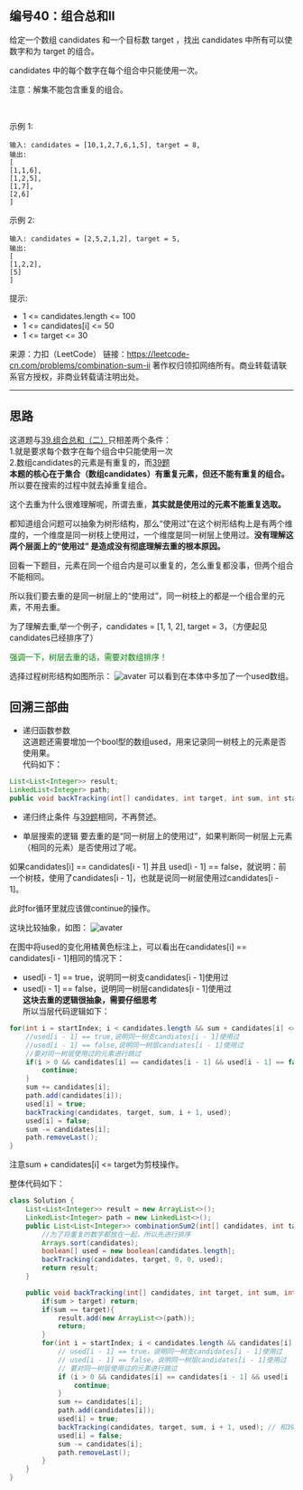 ## 编号40：组合总和Ⅱ
给定一个数组 candidates 和一个目标数 target ，找出 candidates 中所有可以使数字和为 target 的组合。

candidates 中的每个数字在每个组合中只能使用一次。

注意：解集不能包含重复的组合。 

 

示例 1:
```
输入: candidates = [10,1,2,7,6,1,5], target = 8,
输出:
[
[1,1,6],
[1,2,5],
[1,7],
[2,6]
]
```
示例 2:
```
输入: candidates = [2,5,2,1,2], target = 5,
输出:
[
[1,2,2],
[5]
] 
```
提示:

* 1 <= candidates.length <= 100
* 1 <= candidates[i] <= 50
* 1 <= target <= 30

来源：力扣（LeetCode）
链接：https://leetcode-cn.com/problems/combination-sum-ii
著作权归领扣网络所有。商业转载请联系官方授权，非商业转载请注明出处。

---
## 思路
这道题与[39.组合总和（二）](https://github.com/caixiongjiang/caixiongjiang/blob/main/leetcode_java/leetcode_train/leetcode39.md)只相差两个条件：
</br>1.就是要求每个数字在每个组合中只能使用一次
</br>2.数组candidates的元素是有重复的，而[39题](https://github.com/caixiongjiang/caixiongjiang/blob/main/leetcode_java/leetcode_train/leetcode39.md)
</br>**本题的核心在于集合（数组candidates）有重复元素，但还不能有重复的组合。**
所以要在搜索的过程中就去掉重复组合。


这个去重为什么很难理解呢，所谓去重，**其实就是使用过的元素不能重复选取。**

都知道组合问题可以抽象为树形结构，那么“使用过”在这个树形结构上是有两个维度的，一个维度是同一树枝上使用过，一个维度是同一树层上使用过。**没有理解这两个层面上的“使用过” 是造成没有彻底理解去重的根本原因。**

回看一下题目，元素在同一个组合内是可以重复的，怎么重复都没事，但两个组合不能相同。

所以我们要去重的是同一树层上的“使用过”，同一树枝上的都是一个组合里的元素，不用去重。

为了理解去重,举一个例子，candidates = [1, 1, 2], target = 3，（方便起见candidates已经排序了）

<span style="color:green">强调一下，树层去重的话，需要对数组排序！</span>

选择过程树形结构如图所示：
![avater](https://camo.githubusercontent.com/3e488c39460e69b34dc80f13189fb69b4c2dfeca214a4570f6eacc19e374b1e6/68747470733a2f2f696d672d626c6f672e6373646e696d672e636e2f32303230313132333230323733363338342e706e67)
可以看到在本体中多加了一个used数组。

## 回溯三部曲
* 递归函数参数
</br>这道题还需要增加一个bool型的数组used，用来记录同一树枝上的元素是否使用果。
</br>代码如下：
```java
List<List<Integer>> result;
LinkedList<Integer> path;
public void backTracking(int[] candidates, int target, int sum, int startIndex)
```
* 递归终止条件
与[39题](https://github.com/caixiongjiang/caixiongjiang/blob/main/leetcode_java/leetcode_train/leetcode39.md)相同，不再赘述。

* 单层搜索的逻辑
要去重的是“同一树层上的使用过”，如果判断同一树层上元素（相同的元素）是否使用过了呢。

如果candidates[i] == candidates[i - 1] 并且 used[i - 1] == false，就说明：前一个树枝，使用了candidates[i - 1]，也就是说同一树层使用过candidates[i - 1]。

此时for循环里就应该做continue的操作。

这块比较抽象，如图：
![avater](https://camo.githubusercontent.com/01a9f11f54f6742f343d6bd2ad528891610a70242361d3169e3684c90e72fe92/68747470733a2f2f696d672d626c6f672e6373646e696d672e636e2f32303230313132333230323831373937332e706e67)

在图中将used的变化用橘黄色标注上，可以看出在candidates[i] == candidates[i - 1]相同的情况下：

* used[i - 1] == true，说明同一树支candidates[i - 1]使用过
* used[i - 1] == false，说明同一树层candidates[i - 1]使用过
</br>**这块去重的逻辑很抽象，需要仔细思考**
</br>所以当层代码逻辑如下：

```java
for(int i = startIndex; i < candidates.length && sum + candidates[i] <= target; i++){
	//used[i - 1] == true,说明同一树支candiates[i - 1]使用过
	//used[i - 1] == false,说明同一树层candiates[i - 1]使用过
	//要对同一树层使用过的元素进行跳过
	if(i > 0 && candidates[i] == candidates[i - 1] && used[i - 1] == false){
		continue;
	}
	sum += candidates[i];
	path.add(candidates[i]);
	used[i] = true;
	backTracking(candidates, target, sum, i + 1, used);
	used[i] = false;
	sum -= candidates[i];       
	path.removeLast();
}
```
注意sum + candidates[i] <= target为剪枝操作。

整体代码如下：
```java
class Solution {
    List<List<Integer>> result = new ArrayList<>();
    LinkedList<Integer> path = new LinkedList<>();
    public List<List<Integer>> combinationSum2(int[] candidates, int target) {
        //为了将重复的数字都放在一起，所以先进行排序
        Arrays.sort(candidates);
        boolean[] used = new boolean[candidates.length];
        backTracking(candidates, target, 0, 0, used);
        return result;
    }

    public void backTracking(int[] candidates, int target, int sum, int startIndex, boolean[] used){
        if(sum > target) return;
        if(sum == target){
            result.add(new ArrayList<>(path));
            return;
        } 
        for(int i = startIndex; i < candidates.length && candidates[i] + sum <= target; i++){
            // used[i - 1] == true，说明同一树支candidates[i - 1]使用过
            // used[i - 1] == false，说明同一树层candidates[i - 1]使用过
            // 要对同一树层使用过的元素进行跳过
            if (i > 0 && candidates[i] == candidates[i - 1] && used[i - 1] == false) {
                continue;
            }
            sum += candidates[i];
            path.add(candidates[i]);
            used[i] = true;
            backTracking(candidates, target, sum, i + 1, used); // 和39.组合总和的区别1：这里是i+1，每个数字在每个组合中只能使用一次
            used[i] = false;
            sum -= candidates[i];
            path.removeLast(); 
        }
    }
}
```